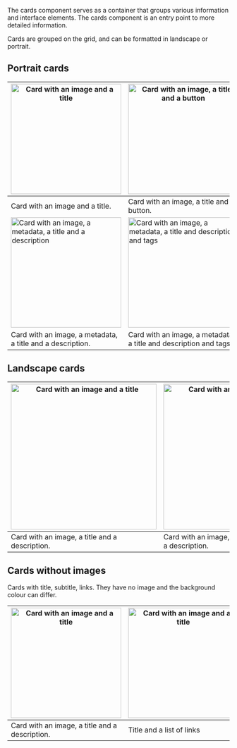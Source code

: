 The cards component serves as a container that groups various information and interface elements. The cards component is an entry point to more detailed information. 

Cards are grouped on the grid, and can be formatted in landscape or portrait.

## Portrait cards

|<img src="https://inno-ecl.s3.amazonaws.com/media/images/EC/Cards/Card01.png" alt="Card with an image and a title" width="250"/> |<img src="https://inno-ecl.s3.amazonaws.com/media/images/EC/Cards/Card02.png" alt="Card with an image, a title and a button" width="250"/>|<img src="https://inno-ecl.s3.amazonaws.com/media/images/EC/Cards/Card03.png" alt="Card with an image, a title and a description" width="250"/>|
|---|---|---|
|Card with an image and a title. |Card with an image, a title and a button.|Card with an image, a title and a description.|
|<img src="https://inno-ecl.s3.amazonaws.com/media/images/EC/Cards/Card04.png" alt="Card with an image, a metadata, a title and a description" width="250"/>|<img src="https://inno-ecl.s3.amazonaws.com/media/images/EC/Cards/Card05.png" alt="Card with an image, a metadata, a title and description and tags" width="250"/>|<img src="https://inno-ecl.s3.amazonaws.com/media/images/EC/Cards/Card06.png" alt="Card with an image, a title, a description and metadata" width="250"/>|
|Card with an image, a metadata, a title and a description.|Card with an image, a metadata, a title and description and tags.|Card with an image, a title, a description and metadata|

## Landscape cards

|<img src="https://inno-ecl.s3.amazonaws.com/media/images/EC/Cards/Card07.png" alt="Card with an image and a title" width="330"/>|<img src="https://inno-ecl.s3.amazonaws.com/media/images/EC/Cards/Card08.png" alt="Card with an image and a title" width="330"/>|
|---|---|
|Card with an image, a title and a description.|Card with an image, a metadata, a title and a description.|

## Cards without images

Cards with title, subtitle, links. They have no image and the background colour can differ.

|<img src="https://inno-ecl.s3.amazonaws.com/media/images/EC/Cards/Card09.png" alt="Card with an image and a title" width="250"/>|<img src="https://inno-ecl.s3.amazonaws.com/media/images/EC/Cards/Card10.png" alt="Card with an image and a title" width="250"/>|<img src="https://inno-ecl.s3.amazonaws.com/media/images/EC/Cards/Card11.png" alt="Card with an image and a title" width="250"/>|
|---|---|---|
|Card with an image, a title and a description.|Title and a list of links|Title and a description.| Title, description and a call to action button. |

